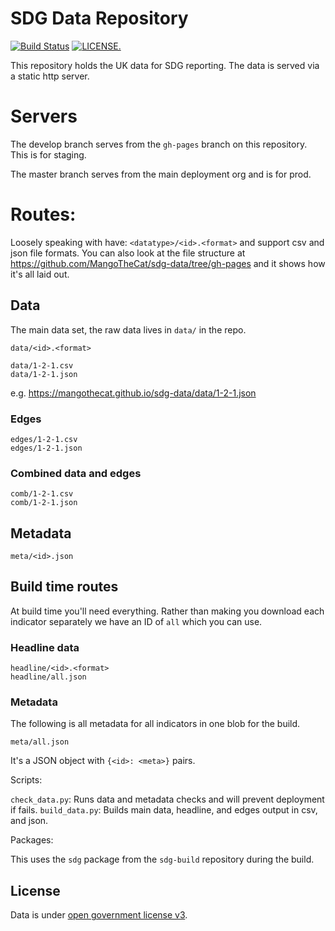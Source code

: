 # SDG Data Repository

[![Build Status](https://travis-ci.org/MangoTheCat/sdg-data.svg?branch=develop)](https://travis-ci.org/MangoTheCat/sdg-data)
 [![LICENSE.](https://img.shields.io/badge/license-OGL--3-brightgreen.svg?style=flat)](http://www.nationalarchives.gov.uk/doc/open-government-licence/version/3/)

This repository holds the UK data for SDG reporting. The data is served via a static http server.

# Servers

The develop branch serves from the `gh-pages` branch on this repository. This is for staging.

The master branch serves from the main deployment org and is for prod.

# Routes:

Loosely speaking with have: `<datatype>/<id>.<format>` and support csv and json file formats. You can also look at the file structure at https://github.com/MangoTheCat/sdg-data/tree/gh-pages and it shows how it's all laid out.

## Data

The main data set, the raw data lives in `data/` in the repo.

```
data/<id>.<format>

data/1-2-1.csv
data/1-2-1.json
```

e.g. https://mangothecat.github.io/sdg-data/data/1-2-1.json

### Edges

```
edges/1-2-1.csv
edges/1-2-1.json
```

### Combined data and edges

```
comb/1-2-1.csv
comb/1-2-1.json
```

## Metadata

```
meta/<id>.json
```


## Build time routes

At build time you'll need everything. Rather than making you download each indicator separately we have an ID of `all` which you can use.

### Headline data

```
headline/<id>.<format>
headline/all.json
```

### Metadata

The following is all metadata for all indicators in one blob for the build.

```
meta/all.json
```

It's a JSON object with `{<id>: <meta>}` pairs.

Scripts:

`check_data.py`: Runs data and metadata checks and will prevent deployment if fails.
`build_data.py`: Builds main data, headline, and edges output in csv, and json.

Packages:

This uses the `sdg` package from the `sdg-build` repository during the build.

## License

Data is under [open government license v3](http://www.nationalarchives.gov.uk/doc/open-government-licence/version/3/). 
